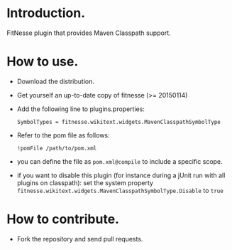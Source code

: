 # Introduction.

FitNesse plugin that provides Maven Classpath support.

# How to use.

 - Download the distribution.
 - Get yourself an up-to-date copy of fitnesse (>= 20150114)
 - Add the following line to plugins.properties:
 
       SymbolTypes = fitnesse.wikitext.widgets.MavenClasspathSymbolType

 - Refer to the pom file as follows:
 
       !pomFile /path/to/pom.xml
        
 - you can define the file as `pom.xml@compile` to include a specific scope.

 - if you want to disable this plugin (for instance during a jUnit run with all plugins on classpath): set the system property `fitnesse.wikitext.widgets.MavenClasspathSymbolType.Disable` to `true`


# How to contribute.

 - Fork the repository and send pull requests.


